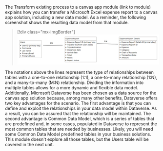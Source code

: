 The Transform existing process to a canvas app module (link to module) explains how you can transfer a Microsoft Excel expense report to a canvas app solution, including a new data model. As a reminder, the following screenshot shows the resulting data model from that module.

> [!div class="mx-imgBorder"]
> [![Screenshot of a data model showing the relationship between Users, Expense Report, and Expense Report Details.](../media/1-expense-data-model.png)](../media/1-expense-data-model.png#lightbox)

The notations above the lines represent the type of relationships between tables with a one-to-one relationship (1:1), a one-to-many relationship (1:N), and a many-to-many (M:N) relationship. Dividing the information into multiple tables allows for a more dynamic and flexible data model. Additionally, Microsoft Dataverse has been chosen as a data source for the canvas app solution because, among many other benefits, Dataverse offers two key advantages for the scenario. The first advantage is that you can define and exploit the relationships in your data model within Dataverse. As a result, you can be assured that the relationship will be maintained. The second advantage is Common Data Model, which is a series of tables that are predefined and, in some cases, populated in Dataverse to represent the most common tables that are needed by businesses. Likely, you will need some Common Data Model predefined tables in your business solutions. This module doesn't explore all those tables, but the Users table will be covered in the next unit.
